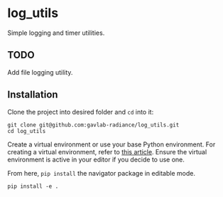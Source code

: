 # log_utils
Simple logging and timer utilities.

## TODO
Add file logging utility.

## Installation
Clone the project into desired folder and `cd` into it:
```shell
git clone git@github.com:gavlab-radiance/log_utils.git
cd log_utils
```

Create a virtual environment or use your base Python environment. For creating a virtual 
environment, refer to 
[this article](https://www.freecodecamp.org/news/how-to-setup-virtual-environments-in-python/). 
Ensure the virtual environment is active in your editor if you decide to use one.

From here, `pip install` the navigator package in editable mode.
```shell
pip install -e .
```

<!-- >**Note:** `pip` may throw an error claiming you cannot install from a `pyproject.toml` file. If 
this is the case, upgrade your version of pip with `pip install --upgrade pip`. -->